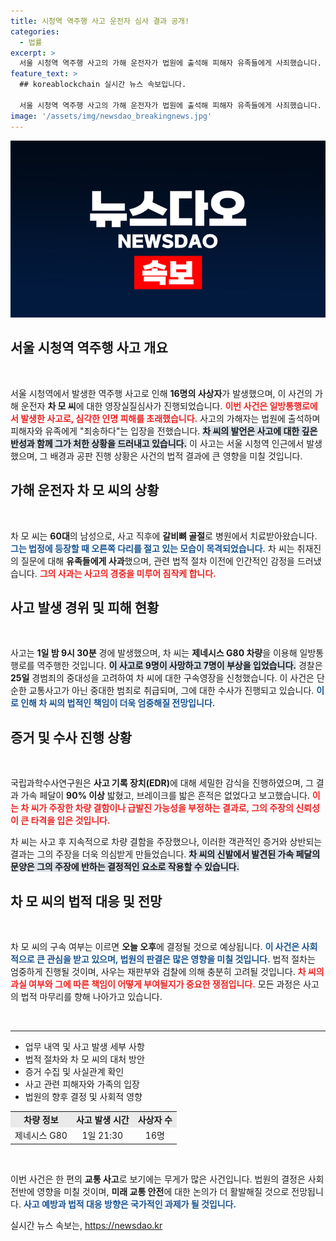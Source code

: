 ```yaml
---
title: 시청역 역주행 사고 운전자 심사 결과 공개!
categories:
  - 법률
excerpt: >
  서울 시청역 역주행 사고의 가해 운전자가 법원에 출석해 피해자 유족들에게 사죄했습니다. 사건의 전말과 영장 심사 결과가 오늘 공개됩니다. 과연 차 모 씨의 운명은 어떻게 될까요?
feature_text: >
  ## koreablockchain 실시간 뉴스 속보입니다.

  서울 시청역 역주행 사고의 가해 운전자가 법원에 출석해 피해자 유족들에게 사죄했습니다. 사건의 전말과 영장 심사 결과가 오늘 공개됩니다. 과연 차 모 씨의 운명은 어떻게 될까요?
image: '/assets/img/newsdao_breakingnews.jpg'
---
```


<p><img src="/assets/img/newsdao_breakingnews.jpg" alt="koreablockchain 속보" /></p>

<h2 data-ke-size="size26">서울 시청역 역주행 사고 개요</h2>

<p data-ke-size="size16">&nbsp;</p>

<p>서울 시청역에서 발생한 역주행 사고로 인해 <strong>16명의 사상자</strong>가 발생했으며, 이 사건의 가해 운전자 <strong>차 모 씨</strong>에 대한 영장실질심사가 진행되었습니다. <b><span style="color: #ee2323;">이번 사건은 일방통행로에서 발생한 사고로, 심각한 인명 피해를 초래했습니다.</span></b> 사고의 가해자는 법원에 출석하며 피해자와 유족에게 "죄송하다"는 입장을 전했습니다. <b><span style="background-color: #21538527;">차 씨의 발언은 사고에 대한 깊은 반성과 함께 그가 처한 상황을 드러내고 있습니다.</span></b> 이 사고는 서울 시청역 인근에서 발생했으며, 그 배경과 공판 진행 상황은 사건의 법적 결과에 큰 영향을 미칠 것입니다. </p>

<h2 data-ke-size="size26">가해 운전자 차 모 씨의 상황</h2>

<p data-ke-size="size16">&nbsp;</p>

<p>차 모 씨는 <strong>60대</strong>의 남성으로, 사고 직후에 <strong>갈비뼈 골절</strong>로 병원에서 치료받아왔습니다. <b><span style="color: #1a5490;">그는 법정에 등장할 때 오른쪽 다리를 절고 있는 모습이 목격되었습니다.</span></b> 차 씨는 취재진의 질문에 대해 <strong>유족들에게 사과</strong>했으며, 관련 법적 절차 이전에 인간적인 감정을 드러냈습니다. <b><span style="color: #ee2323;">그의 사과는 사고의 경중을 미루어 짐작케 합니다.</span></b> </p>

<h2 data-ke-size="size26">사고 발생 경위 및 피해 현황</h2>

<p data-ke-size="size16">&nbsp;</p>

<p>사고는 <strong>1일 밤 9시 30분</strong> 경에 발생했으며, 차 씨는 <strong>제네시스 G80 차량</strong>을 이용해 일방통행로를 역주행한 것입니다. <b><span style="background-color: #21538527;">이 사고로 9명이 사망하고 7명이 부상을 입었습니다.</span></b> 경찰은 <strong>25일</strong> 경범죄의 중대성을 고려하여 차 씨에 대한 구속영장을 신청했습니다. 이 사건은 단순한 교통사고가 아닌 중대한 범죄로 취급되며, 그에 대한 수사가 진행되고 있습니다. <b><span style="color: #1a5490;">이로 인해 차 씨의 법적인 책임이 더욱 엄중해질 전망입니다.</span></b></p>

<h2 data-ke-size="size26">증거 및 수사 진행 상황</h2>

<p data-ke-size="size16">&nbsp;</p>

<p>국립과학수사연구원은 <strong>사고 기록 장치(EDR)</strong>에 대해 세밀한 감식을 진행하였으며, 그 결과 가속 페달이 <strong>90% 이상</strong> 밟혔고, 브레이크를 밟은 흔적은 없었다고 보고했습니다. <b><span style="color: #ee2323;">이는 차 씨가 주장한 차량 결함이나 급발진 가능성을 부정하는 결과로, 그의 주장의 신뢰성이 큰 타격을 입은 것입니다.</span></b> </p>

<p>차 씨는 사고 후 지속적으로 차량 결함을 주장했으나, 이러한 객관적인 증거와 상반되는 결과는 그의 주장을 더욱 의심받게 만들었습니다. <b><span style="background-color: #21538527;">차 씨의 신발에서 발견된 가속 페달의 문양은 그의 주장에 반하는 결정적인 요소로 작용할 수 있습니다.</span></b></p>

<h2 data-ke-size="size26">차 모 씨의 법적 대응 및 전망</h2>

<p data-ke-size="size16">&nbsp;</p>

<p>차 모 씨의 구속 여부는 이르면 <strong>오늘 오후</strong>에 결정될 것으로 예상됩니다. <b><span style="color: #1a5490;">이 사건은 사회적으로 큰 관심을 받고 있으며, 법원의 판결은 많은 영향을 미칠 것입니다.</span></b> 법적 절차는 엄중하게 진행될 것이며, 사우는 재판부와 검찰에 의해 충분히 고려될 것입니다. <b><span style="color: #ee2323;">차 씨의 과실 여부와 그에 따른 책임이 어떻게 부여될지가 중요한 쟁점입니다.</span></b> 모든 과정은 사고의 법적 마무리를 향해 나아가고 있습니다. </p>

<p data-ke-size="size16">&nbsp;</p>

<hr>

<ul>
    <li>업무 내역 및 사고 발생 세부 사항</li>
    <li>법적 절차와 차 모 씨의 대처 방안</li>
    <li>증거 수집 및 사실관계 확인</li>
    <li>사고 관련 피해자와 가족의 입장</li>
    <li>법원의 향후 결정 및 사회적 영향</li>
</ul>

<table style="width: 100%; border-collapse: collapse;">
    <tr style="background-color: #eaeaea;">
        <td style="text-align: center; height: 17px;"><b>차량 정보</b></td>
        <td style="text-align: center; height: 17px;"><b>사고 발생 시간</b></td>
        <td style="text-align: center; height: 17px;"><b>사상자 수</b></td>
    </tr>
    <tr>
        <td style="text-align: center; height: 17px;">제네시스 G80</td>
        <td style="text-align: center; height: 17px;">1일 21:30</td>
        <td style="text-align: center; height: 17px;">16명</td>
    </tr>
</table>

<p data-ke-size="size16">&nbsp;</p>

<p>이번 사건은 한 편의 <strong>교통 사고</strong>로 보기에는 무게가 많은 사건입니다. 법원의 결정은 사회 전반에 영향을 미칠 것이며, <strong>미래 교통 안전</strong>에 대한 논의가 더 활발해질 것으로 전망됩니다. <b><span style="color: #1a5490;">사고 예방과 법적 대응 방향은 국가적인 과제가 될 것입니다.</span></b></p>
실시간 뉴스 속보는, <a href="https://newsdao.kr" rel="dofollow">https://newsdao.kr</a>


